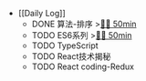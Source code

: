 - [[Daily Log]]
	- DONE 算法-排序 >[🍅🍅 50min](#agenda-pomo://?t=f-1688018037108-1500%2Cf-1688025046196-1500)
	- TODO ES6系列 >[🍅🍅 50min](#agenda-pomo://?t=f-1688027142156-1500%2Cf-1688030273439-1500)
	- TODO TypeScript
	- TODO React技术揭秘
	- TODO React coding-Redux